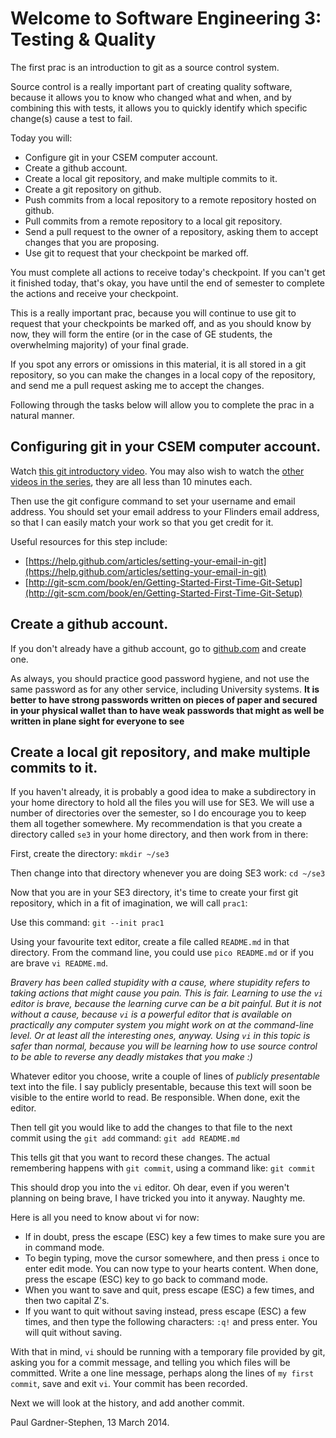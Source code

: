 Welcome to Software Engineering 3: Testing & Quality
====================================================

The first prac is an introduction to git as a source control system.

Source control is a really important part of creating quality software, because it allows you to know who changed what and when, and by combining this with tests, it allows you to quickly identify which specific change(s) cause a test to fail.

Today you will:
  * Configure git in your CSEM computer account.
  * Create a github account.
  * Create a local git repository, and make multiple commits to it.
  * Create a git repository on github.
  * Push commits from a local repository to a remote repository hosted on github.
  * Pull commits from a remote repository to a local git repository.
  * Send a pull request to the owner of a repository, asking them to accept changes that you are proposing.
  * Use git to request that your checkpoint be marked off.

You must complete all actions to receive today's checkpoint.  If you can't get it finished today, that's okay, you have until the end of semester to complete the actions and receive your checkpoint.

This is a really important prac, because you will continue to use git to request that your checkpoints be marked off, and as you should know by now, they will form the entire (or in the case of GE students, the overwhelming majority) of your final grade.

If you spot any errors or omissions in this material, it is all stored in a git repository, so you can make the changes in a local copy of the repository, and send me a pull request asking me to accept the changes.

Following through the tasks below will allow you to complete the prac in a natural manner.

Configuring git in your CSEM computer account.
----------------------------------------------

Watch [this git introductory video](http://git-scm.com/video/get-going).  You may also wish to watch the [other videos in the series](http://git-scm.com/videos), they are all less than 10 minutes each.

Then use the git configure command to set your username and email address.  You should set your email address to your Flinders email address, so that I can easily match your work so that you get credit for it.

Useful resources for this step include:
  * [https://help.github.com/articles/setting-your-email-in-git](https://help.github.com/articles/setting-your-email-in-git)
  * [http://git-scm.com/book/en/Getting-Started-First-Time-Git-Setup](http://git-scm.com/book/en/Getting-Started-First-Time-Git-Setup)

Create a github account.
------------------------

If you don't already have a github account, go to [github.com](http://github.com) and create one.

As always, you should practice good password hygiene, and not use the same password as for any other service, including University systems.  **It is better to have strong passwords written on pieces of paper and secured in your physical wallet than to have weak passwords that might as well be written in plane sight for everyone to see**

Create a local git repository, and make multiple commits to it.
---------------------------------------------------------------

If you haven't already, it is probably a good idea to make a subdirectory in your home directory to hold all the files you will use for SE3.  We will use a number of directories over the semester, so I do encourage you to keep them all together somewhere.  My recommendation is that you create a directory called `se3` in your home directory, and then work from in there:

First, create the directory: `mkdir ~/se3`

Then change into that directory whenever you are doing SE3 work:  `cd ~/se3`

Now that you are in your SE3 directory, it's time to create your first git repository, which in a fit of imagination, we will call `prac1`:

Use this command: `git --init prac1`

Using your favourite text editor, create a file called `README.md` in that directory.  From the command line, you could use `pico README.md` or if you are brave `vi README.md`.  

*Bravery has been called stupidity with a cause, where stupidity refers to taking actions that might cause you pain.  This is fair.  Learning to use the `vi` editor is brave, because the learning curve can be a bit painful.  But it is not without a cause, because `vi` is a powerful editor that is available on practically any computer system you might work on at the command-line level. Or at least all the interesting ones, anyway.  Using `vi` in this topic is safer than normal, because you will be learning how to use source control to be able to reverse any deadly mistakes that you make :)*

Whatever editor you choose, write a couple of lines of *publicly presentable* text into the file. I say publicly presentable, because this text will soon be visible to the entire world to read.  Be responsible.  When done, exit the editor.

Then tell git you would like to add the changes to that file to the next commit using the `git add` command:  `git add README.md`

This tells git that you want to record these changes.  The actual remembering happens with `git commit`, using a command like:  `git commit`

This should drop you into the `vi` editor.  Oh dear, even if you weren't planning on being brave, I have tricked you into it anyway.  Naughty me.

Here is all you need to know about vi for now:
  * If in doubt, press the escape (ESC) key a few times to make sure you are in command mode.
  * To begin typing, move the cursor somewhere, and then press `i` once to enter edit mode.  You can now type to your hearts content.  When done, press the escape (ESC) key to go back to command mode.
  * When you want to save and quit, press escape (ESC) a few times, and then two capital Z's.
  * If you want to quit without saving instead, press escape (ESC) a few times, and then type the following characters: `:q!` and press enter.  You will quit without saving.

With that in mind, `vi` should be running with a temporary file provided by git, asking you for a commit message, and telling you which files will be committed.  Write a one line message, perhaps along the lines of `my first commit`, save and exit `vi`.  Your commit has been recorded.

Next we will look at the history, and add another commit.

Paul Gardner-Stephen, 13 March 2014.
